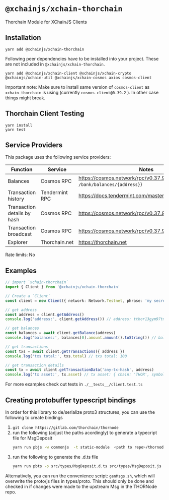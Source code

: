 # `@xchainjs/xchain-thorchain`

Thorchain Module for XChainJS Clients

## Installation

```
yarn add @xchainjs/xchain-thorchain
```

Following peer dependencies have to be installed into your project. These are not included in `@xchainjs/xchain-thorchain`.

```
yarn add @xchainjs/xchain-client @xchainjs/xchain-crypto @xchainjs/xchain-util @xchainjs/xchain-cosmos axios cosmos-client
```

Important note: Make sure to install same version of `cosmos-client` as `xchain-thorchain` is using (currently `cosmos-client@0.39.2` ). In other case things might break.

## Thorchain Client Testing

```
yarn install
yarn test
```

## Service Providers

This package uses the following service providers:

| Function                    | Service        | Notes                                                               |
| --------------------------- | -------------- | ------------------------------------------------------------------- |
| Balances                    | Cosmos RPC     | https://cosmos.network/rpc/v0.37.9 (`GET /bank/balances/{address}`) |
| Transaction history         | Tendermint RPC | https://docs.tendermint.com/master/rpc/#/Info/tx_search             |
| Transaction details by hash | Cosmos RPC     | https://cosmos.network/rpc/v0.37.9 (`GET /txs/{hash}`)              |
| Transaction broadcast       | Cosmos RPC     | https://cosmos.network/rpc/v0.37.9 (`POST /txs`)                    |
| Explorer                    | Thorchain.net  | https://thorchain.net                                               |

Rate limits: No

## Examples

```ts
// import `xchain-thorchain`
import { Client } from '@xchainjs/xchain-thorchain'

// Create a `Client`
const client = new Client({ network: Network.Testnet, phrase: 'my secret phrase' })

// get address
const address = client.getAddress()
console.log('address:', client.getAddress()) // address: tthor13gym97tmw3axj3hpewdggy2cr288d3qffr8skg

// get balances
const balances = await client.getBalance(address)
console.log('balances:', balances[0].amount.amount().toString()) // balance: 6968080395099

// get transactions
const txs = await client.getTransactions({ address })
console.log('txs total:', txs.total) // txs total: 100

// get transaction details
const tx = await client.getTransactionData('any-tx-hash', address)
console.log('tx asset:', tx.asset) // tx asset: { chain: 'THOR', symbol: 'RUNE', ticker: 'RUNE' }
```

For more examples check out tests in `./__tests__/client.test.ts`

## Creating protobuffer typescript bindings

In order for this library to de/serialize proto3 structures, you can use the following to create bindings

1. `git clone https://gitlab.com/thorchain/thornode`
2. run the following (adjust the paths acordingly) to generate a typecript file for MsgDeposit
   ```bash
   yarn run pbjs -w commonjs  -t static-module  <path to repo>/thornode/proto/thorchain/v1/x/thorchain/types/msg_deposit.proto <path to repo>/thornode/proto/thorchain/v1/common/common.proto -o src/types/MsgDeposit.js
   ```
3. run the following to generate the .d.ts file
   ```bash
   yarn run pbts -o src/types/MsgDeposit.d.ts src/types/MsgDeposit.js
   ```

Alternatively, you can run the convenience script: `genMsgs.sh`, which will overwrite the proto/js files in types/proto. This should only be done and checked in if changes were made to the upstream Msg in the THORNode repo. 

